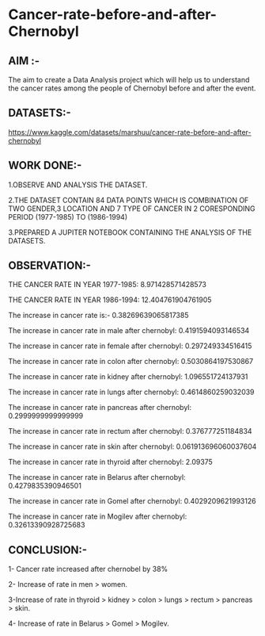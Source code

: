 # Cancer-rate-before-and-after-Chernobyl


## AIM :-

The aim to create a Data Analysis project which will help us to understand the cancer rates among the people of Chernobyl before and after the event.

## DATASETS:-

https://www.kaggle.com/datasets/marshuu/cancer-rate-before-and-after-chernobyl
 
## WORK DONE:-

1.OBSERVE AND ANALYSIS THE DATASET.

2.THE DATASET CONTAIN 84 DATA POINTS WHICH IS COMBINATION OF TWO GENDER,3 LOCATION AND 7 TYPE OF CANCER IN 2 CORESPONDING PERIOD (1977-1985) TO (1986-1994)

3.PREPARED A JUPITER NOTEBOOK CONTAINING THE ANALYSIS OF THE DATASETS.

## OBSERVATION:-

THE CANCER RATE IN YEAR 1977-1985:  8.971428571428573

THE CANCER RATE IN YEAR 1986-1994:  12.404761904761905

The increase in cancer rate is:- 0.38269639065817385

The increase in cancer rate in male after chernobyl:  0.4191594093146534

The increase in cancer rate in female after chernobyl:  0.297249334516415

The increase in cancer rate in colon after chernobyl:  0.5030864197530867

The increase in cancer rate in kidney after chernobyl:  1.096551724137931

The increase in cancer rate in lungs after chernobyl:  0.4614860259032039

The increase in cancer rate in pancreas after chernobyl:  0.2999999999999999

The increase in cancer rate in rectum after chernobyl:  0.376777251184834

The increase in cancer rate in skin after chernobyl:  0.061913696060037604

The increase in cancer rate in thyroid after chernobyl:  2.09375

The increase in cancer rate in Belarus after chernobyl:  0.4279835390946501

The increase in cancer rate in Gomel after chernobyl:  0.4029209621993126

The increase in cancer rate in Mogilev after chernobyl:  0.32613390928725683


## CONCLUSION:-

1- Cancer rate increased after chernobel by 38%

2- Increase of rate in men > women.

3-Increase of rate in thyroid > kidney > colon > lungs > rectum > pancreas > skin.

4- Increase of rate in  Belarus > Gomel > Mogilev.
 
 
